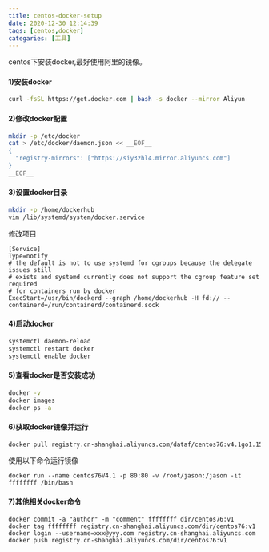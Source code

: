 ```yaml
---
title: centos-docker-setup
date: 2020-12-30 12:14:39
tags: [centos,docker]
categaries: [工具]
---
```


centos下安装docker<!-- more -->,最好使用阿里的镜像。

#### 1)安装docker

```bash
curl -fsSL https://get.docker.com | bash -s docker --mirror Aliyun
```

#### 2)修改docker配置

```bash
mkdir -p /etc/docker
cat > /etc/docker/daemon.json << __EOF__
{
  "registry-mirrors": ["https://siy3zhl4.mirror.aliyuncs.com"]
}
__EOF__
```

#### 3)设置docker目录

```bash
mkdir -p /home/dockerhub
vim /lib/systemd/system/docker.service
```

修改项目

```
[Service]
Type=notify
# the default is not to use systemd for cgroups because the delegate issues still
# exists and systemd currently does not support the cgroup feature set required
# for containers run by docker
ExecStart=/usr/bin/dockerd --graph /home/dockerhub -H fd:// --containerd=/run/containerd/containerd.sock
```

#### 4)启动docker

```bash
systemctl daemon-reload
systemctl restart docker
systemctl enable docker
```

#### 5)查看docker是否安装成功

```bash
docker -v
docker images
docker ps -a
```

#### 6)获取docker镜像并运行

```bash
docker pull registry.cn-shanghai.aliyuncs.com/dataf/centos76:v4.1go1.15.6
```

使用以下命令运行镜像

```
docker run --name centos76V4.1 -p 80:80 -v /root/jason:/jason -it ffffffff /bin/bash
```

#### 7)其他相关docker命令

```
docker commit -a "author" -m "comment" ffffffff dir/centos76:v1
docker tag ffffffff registry.cn-shanghai.aliyuncs.com/dir/centos76:v1
docker login --username=xxx@yyy.com registry.cn-shanghai.aliyuncs.com
docker push registry.cn-shanghai.aliyuncs.com/dir/centos76:v1
```

